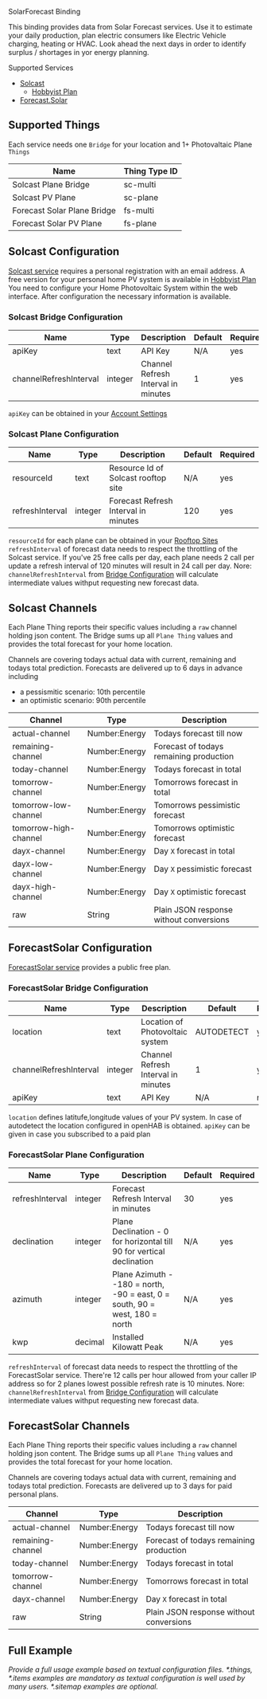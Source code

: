 SolarForecast Binding

This binding provides data from Solar Forecast services. 
Use it to estimate your daily production, plan electric consumers like Electric Vehicle charging, heating or HVAC.
Look ahead the next days in order to identify surplus / shortages in yor energy planning.

Supported Services

- [Solcast](https://solcast.com/)
    - [Hobbyist Plan](https://toolkit.solcast.com.au/register/hobbyist)
- [Forecast.Solar](https://forecast.solar/)


## Supported Things

Each service needs one `Bridge` for your location and 1+ Photovaltaic Plane `Things`  

| Name                         | Thing Type ID |
|------------------------------|---------------|
| Solcast Plane Bridge         | sc-multi      |
| Solcast PV Plane             | sc-plane      |
| Forecast Solar Plane Bridge  | fs-multi      |
| Forecast Solar PV Plane      | fs-plane      |

## Solcast Configuration

[Solcast service](https://solcast.com/) requires a personal registration with an email address.
A free version for your personal home PV system is available in [Hobbyist Plan](https://toolkit.solcast.com.au/register/hobbyist)
You need to configure your Home Photovoltaic System within the web interface.
After configuration the necessary information is available.

### Solcast Bridge Configuration

| Name                   | Type    | Description                           | Default | Required |
|------------------------|---------|---------------------------------------|---------|----------|
| apiKey                 | text    | API Key                               | N/A     | yes      |
| channelRefreshInterval | integer | Channel Refresh Interval in minutes   | 1       | yes      |

`apiKey` can be obtained in your [Account Settings](https://toolkit.solcast.com.au/account)


### Solcast Plane Configuration

| Name            | Type    | Description                           | Default | Required |
|-----------------|---------|---------------------------------------|---------|----------|
| resourceId      | text    | Resource Id of Solcast rooftop site   | N/A     | yes      |
| refreshInterval | integer | Forecast Refresh Interval in minutes  | 120     | yes      |

`resourceId` for each plane can be obtained in your [Rooftop Sites](https://toolkit.solcast.com.au/rooftop-sites)
`refreshInterval` of forecast data needs to respect the throttling of the Solcast service. 
If you've 25 free calls per day, each plane needs 2 call per update a refresh interval of 120 minutes will result in 24 call per day.
Nore: `channelRefreshInterval` from [Bridge Configuration](#solcast-bridge-configuration) will calculate intermediate values withput requesting new forecast data.


## Solcast Channels

Each Plane Thing reports their specific values including a `raw` channel holding json content.
The Bridge sums up all `Plane Thing` values and provides the total forecast for your home location.  

Channels are covering todays actual data with current, remaining and todays total prediction.
Forecasts are delivered up to 6 days in advance including 

- a pessismitic scenario: 10th percentile 
- an optimistic scenario: 90th percentile


| Channel                 | Type          | Description                             |
|-------------------------|---------------|-----------------------------------------|
| actual-channel          | Number:Energy | Todays forecast till now                |
| remaining-channel       | Number:Energy | Forecast of todays remaining production |
| today-channel           | Number:Energy | Todays forecast in total                |
| tomorrow-channel        | Number:Energy | Tomorrows forecast in total             |
| tomorrow-low-channel    | Number:Energy | Tomorrows pessimistic forecast          |
| tomorrow-high-channel   | Number:Energy | Tomorrows optimistic forecast           |
| day`X`-channel          | Number:Energy | Day `X` forecast in total               |
| day`X`-low-channel      | Number:Energy | Day `X` pessimistic forecast            |
| day`X`-high-channel     | Number:Energy | Day `X` optimistic forecast             |
| raw                     | String        | Plain JSON response without conversions |


## ForecastSolar Configuration

[ForecastSolar service](https://forecast.solar/) provides a public free plan.

### ForecastSolar Bridge Configuration

| Name                   | Type    | Description                           | Default      | Required |
|------------------------|---------|---------------------------------------|--------------|----------|
| location               | text    | Location of Photovoltaic system       | AUTODETECT   | yes      |
| channelRefreshInterval | integer | Channel Refresh Interval in minutes   | 1            | yes      |
| apiKey                 | text    | API Key                               | N/A          | no       |

`location` defines latitufe,longitude values of your PV system.
In case of autodetect the location configured in openHAB is obtained.
`apiKey` can be given in case you subscribed to a paid plan


### ForecastSolar Plane Configuration

| Name            | Type    | Description                                                                  | Default | Required |
|-----------------|---------|------------------------------------------------------------------------------|---------|----------|
| refreshInterval | integer | Forecast Refresh Interval in minutes                                         | 30      | yes      |
| declination     | integer | Plane Declination - 0 for horizontal till 90 for vertical declination        | N/A     | yes      |
| azimuth         | integer | Plane Azimuth - -180 = north, -90 = east, 0 = south, 90 = west, 180 = north  | N/A     | yes      |
| kwp             | decimal | Installed Kilowatt Peak                                                      | N/A     | yes      |

`refreshInterval` of forecast data needs to respect the throttling of the ForecastSolar service. 
There're 12 calls per hour allowed from your caller IP address so for 2 planes lowest possible refresh rate is 10 minutes.
Nore: `channelRefreshInterval` from [Bridge Configuration](#forecastsolar-bridge-configuration) will calculate intermediate values withput requesting new forecast data.


## ForecastSolar Channels

Each Plane Thing reports their specific values including a `raw` channel holding json content.
The Bridge sums up all `Plane Thing` values and provides the total forecast for your home location.  

Channels are covering todays actual data with current, remaining and todays total prediction.
Forecasts are delivered up to 3 days for paid personal plans.

| Channel                 | Type          | Description                             |
|-------------------------|---------------|-----------------------------------------|
| actual-channel          | Number:Energy | Todays forecast till now                |
| remaining-channel       | Number:Energy | Forecast of todays remaining production |
| today-channel           | Number:Energy | Todays forecast in total                |
| tomorrow-channel        | Number:Energy | Tomorrows forecast in total             |
| day`X`-channel          | Number:Energy | Day `X` forecast in total               |
| raw                     | String        | Plain JSON response without conversions |

## Full Example

_Provide a full usage example based on textual configuration files._
_*.things, *.items examples are mandatory as textual configuration is well used by many users._
_*.sitemap examples are optional._

